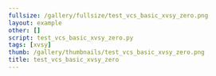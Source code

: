 ```yaml
---
fullsize: /gallery/fullsize/test_vcs_basic_xvsy_zero.png
layout: example
other: []
script: test_vcs_basic_xvsy_zero.py
tags: [xvsy]
thumb: /gallery/thumbnails/test_vcs_basic_xvsy_zero.png
title: test_vcs_basic_xvsy_zero
---
```

